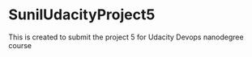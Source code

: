 # SunilUdacityProject5
This is created to submit the project 5 for Udacity Devops nanodegree course
